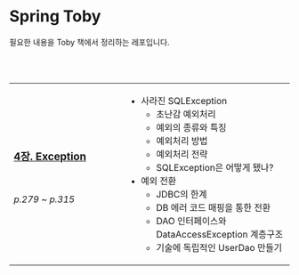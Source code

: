 # Spring Toby

필요한 내용을 Toby 책에서 정리하는 레포입니다.

<br/><br/>


<table width="100%">
<tr width="100%">
<td width="40%">

### [4장. Exception](https://github.com/gngsn/Gngsn-Spring-Lab/blob/master/spring-toby/note/Exception.md)

<br/>

*p.279 ~ p.315*

</td>
<td width="100%">

- 사라진 SQLException
  - 초난감 예외처리
  - 예외의 종류와 특징
  - 예외처리 방법
  - 예외처리 전략
  - SQLException은 어떻게 됐나?
- 예외 전환
  - JDBC의 한계
  - DB 에러 코드 매핑을 통한 전환
  - DAO 인터페이스와 DataAccessException 계층구조
  - 기술에 독립적인 UserDao 만들기

</td>
</tr>
</table>